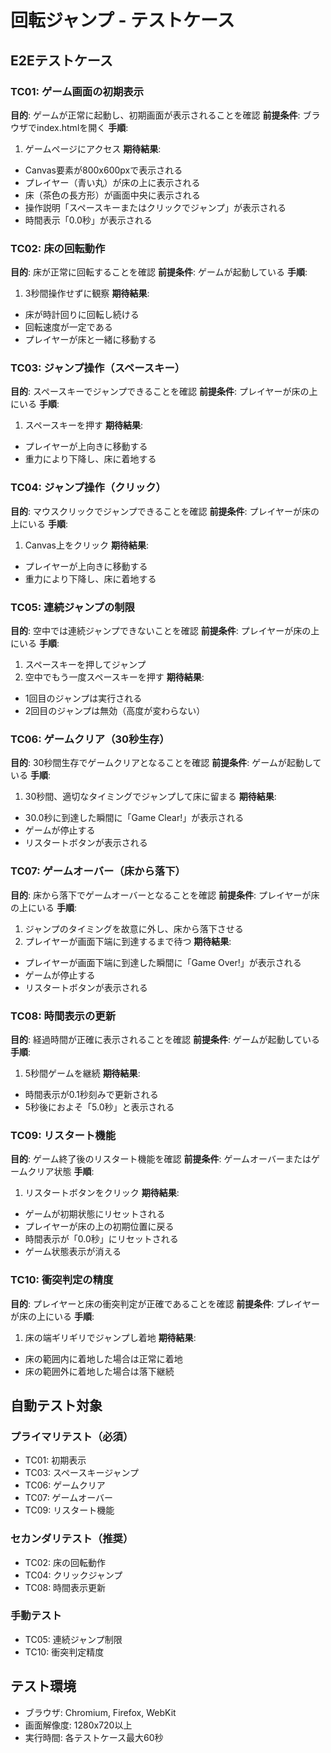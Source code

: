 # 回転ジャンプ - テストケース

## E2Eテストケース

### TC01: ゲーム画面の初期表示
**目的**: ゲームが正常に起動し、初期画面が表示されることを確認
**前提条件**: ブラウザでindex.htmlを開く
**手順**:
1. ゲームページにアクセス
**期待結果**:
- Canvas要素が800x600pxで表示される
- プレイヤー（青い丸）が床の上に表示される
- 床（茶色の長方形）が画面中央に表示される
- 操作説明「スペースキーまたはクリックでジャンプ」が表示される
- 時間表示「0.0秒」が表示される

### TC02: 床の回転動作
**目的**: 床が正常に回転することを確認
**前提条件**: ゲームが起動している
**手順**:
1. 3秒間操作せずに観察
**期待結果**:
- 床が時計回りに回転し続ける
- 回転速度が一定である
- プレイヤーが床と一緒に移動する

### TC03: ジャンプ操作（スペースキー）
**目的**: スペースキーでジャンプできることを確認
**前提条件**: プレイヤーが床の上にいる
**手順**:
1. スペースキーを押す
**期待結果**:
- プレイヤーが上向きに移動する
- 重力により下降し、床に着地する

### TC04: ジャンプ操作（クリック）
**目的**: マウスクリックでジャンプできることを確認
**前提条件**: プレイヤーが床の上にいる
**手順**:
1. Canvas上をクリック
**期待結果**:
- プレイヤーが上向きに移動する
- 重力により下降し、床に着地する

### TC05: 連続ジャンプの制限
**目的**: 空中では連続ジャンプできないことを確認
**前提条件**: プレイヤーが床の上にいる
**手順**:
1. スペースキーを押してジャンプ
2. 空中でもう一度スペースキーを押す
**期待結果**:
- 1回目のジャンプは実行される
- 2回目のジャンプは無効（高度が変わらない）

### TC06: ゲームクリア（30秒生存）
**目的**: 30秒間生存でゲームクリアとなることを確認
**前提条件**: ゲームが起動している
**手順**:
1. 30秒間、適切なタイミングでジャンプして床に留まる
**期待結果**:
- 30.0秒に到達した瞬間に「Game Clear!」が表示される
- ゲームが停止する
- リスタートボタンが表示される

### TC07: ゲームオーバー（床から落下）
**目的**: 床から落下でゲームオーバーとなることを確認
**前提条件**: プレイヤーが床の上にいる
**手順**:
1. ジャンプのタイミングを故意に外し、床から落下させる
2. プレイヤーが画面下端に到達するまで待つ
**期待結果**:
- プレイヤーが画面下端に到達した瞬間に「Game Over!」が表示される
- ゲームが停止する
- リスタートボタンが表示される

### TC08: 時間表示の更新
**目的**: 経過時間が正確に表示されることを確認
**前提条件**: ゲームが起動している
**手順**:
1. 5秒間ゲームを継続
**期待結果**:
- 時間表示が0.1秒刻みで更新される
- 5秒後におよそ「5.0秒」と表示される

### TC09: リスタート機能
**目的**: ゲーム終了後のリスタート機能を確認
**前提条件**: ゲームオーバーまたはゲームクリア状態
**手順**:
1. リスタートボタンをクリック
**期待結果**:
- ゲームが初期状態にリセットされる
- プレイヤーが床の上の初期位置に戻る
- 時間表示が「0.0秒」にリセットされる
- ゲーム状態表示が消える

### TC10: 衝突判定の精度
**目的**: プレイヤーと床の衝突判定が正確であることを確認
**前提条件**: プレイヤーが床の上にいる
**手順**:
1. 床の端ギリギリでジャンプし着地
**期待結果**:
- 床の範囲内に着地した場合は正常に着地
- 床の範囲外に着地した場合は落下継続

## 自動テスト対象

### プライマリテスト（必須）
- TC01: 初期表示
- TC03: スペースキージャンプ
- TC06: ゲームクリア
- TC07: ゲームオーバー
- TC09: リスタート機能

### セカンダリテスト（推奨）
- TC02: 床の回転動作
- TC04: クリックジャンプ
- TC08: 時間表示更新

### 手動テスト
- TC05: 連続ジャンプ制限
- TC10: 衝突判定精度

## テスト環境
- ブラウザ: Chromium, Firefox, WebKit
- 画面解像度: 1280x720以上
- 実行時間: 各テストケース最大60秒